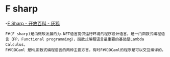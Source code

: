 # F sharp

-[F Sharp - 开放百科 - 灰狐](https://wiki.huihoo.com/wiki/F_Sharp)

```text
F#(F sharp)是由微软发展的为.NET语言提供运行环境的程序设计语言，是一门函数式编程语言（FP，Functional programming），函数式编程语言最重要的基础是Lambda Calculus。
F#和OCaml 是ML函数式编程语言的两种主要方言，有时F#和OCaml的程序是可以交互编译的。
```
